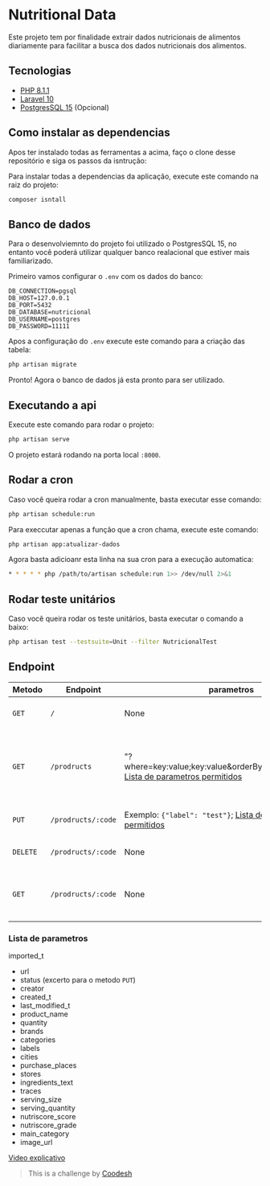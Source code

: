 # Nutritional Data
Este projeto tem por finalidade extrair dados nutricionais de alimentos diariamente para facilitar a busca dos dados nutricionais dos alimentos.

## Tecnologias
- [PHP 8.1.1](https://www.php.net/)
- [Laravel 10](https://laravel.com/docs/10.x/installation)
- [PostgresSQL 15](https://www.postgresql.org/) (Opcional)

## Como instalar as dependencias
Apos ter instalado todas as ferramentas a acima, faço o clone desse repositório e siga os passos da isntrução:

Para instalar todas a dependencias da aplicação, execute este comando na raiz do projeto:
```bash
composer isntall
```

## Banco de dados
Para o desenvolviemnto do projeto foi utilizado o PostgresSQL 15, no entanto você poderá utilizar qualquer banco realacional que estiver mais familiarizado.

Primeiro vamos configurar o `.env` com os dados do banco:
```
DB_CONNECTION=pgsql
DB_HOST=127.0.0.1
DB_PORT=5432
DB_DATABASE=nutricional
DB_USERNAME=postgres
DB_PASSWORD=11111
```

Apos a configuração do `.env` execute este comando para a criação das tabela:
```bash
php artisan migrate
```
Pronto! Agora o banco de dados já esta pronto para ser utilizado.

## Executando a api
Execute este comando para rodar o projeto:
```bash
php artisan serve
```
O projeto estará rodando na porta local `:8000`.

## Rodar a cron
Caso você queira rodar a cron manualmente, basta executar esse comando:
```bash
php artisan schedule:run
```

Para execcutar apenas a função que a cron chama, execute este comando:
```bash
php artisan app:atualizar-dados
```

Agora basta adicioanr esta linha na sua cron para a execução automatica:
```bash
* * * * * php /path/to/artisan schedule:run 1>> /dev/null 2>&1
```

## Rodar teste unitários
Caso você queira rodar os teste unitários, basta executar o comando a baixo:
```bash
php artisan test --testsuite=Unit --filter NutricionalTest
```

## Endpoint

|Metodo|Endpoint|parametros|Detalhes|
|-|-|-|-|
|`GET`|`/`|None|Exibe os dados da aplicação.|
|`GET`|`/prodructs`|"?where=key:value;key:value&orderBy=key:asc;key:desc"; [Lista de parametros permitidos](###-Lista-de-parametros)|acessar a lista completa dos dados nutricionais dos alimentos.|
|`PUT`|`/prodructs/:code`|Exemplo: `{"label": "test"}`; [Lista de parametros permitidos](###-Lista-de-parametros)|Atualiza os dados da apliação.|
|`DELETE`|`/prodructs/:code`|None| Atualiza `status` para `trash`|
|`GET`|`/prodructs/:code`|None|Busca um alimento especifico pelo código.|

### Lista de parametros
imported_t
- url
- status (excerto para o metodo `PUT`)
- creator
- created_t
- last_modified_t
- product_name
- quantity
- brands
- categories
- labels
- cities
- purchase_places
- stores
- ingredients_text
- traces
- serving_size
- serving_quantity
- nutriscore_score
- nutriscore_grade
- main_category
- image_url

[Video explicativo](https://www.loom.com/embed/72d317b33dfc4a708343c3c8f622570a)
> This is a challenge by [Coodesh](https://coodesh.com/)